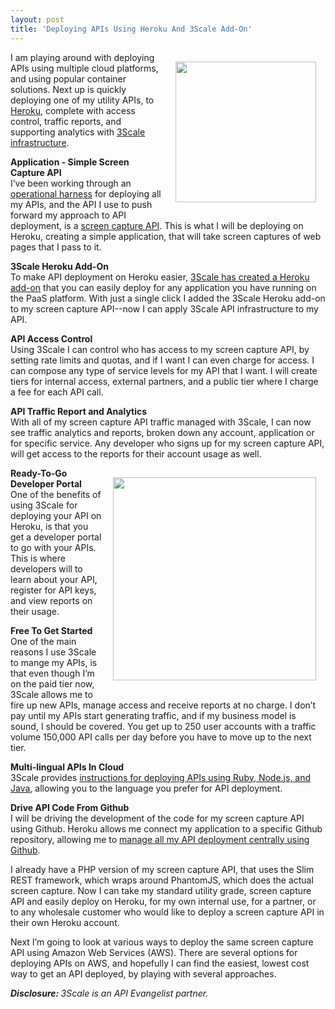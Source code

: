```yaml
---
layout: post
title: 'Deploying APIs Using Heroku And 3Scale Add-On'
---
```

<p><a href="https://heroku.com"><img style="padding: 15px;" src="https://s3.amazonaws.com/kinlane-productions/api-evangelist/heroku/heroku-logo.png" alt="" width="225" align="right" /></a></p>
<p>I am playing around with deploying APIs using multiple cloud platforms, and using popular container solutions. Next up is quickly deploying one of my utility APIs, to <a href="http://heroku.com">Heroku</a>, complete with access control, traffic reports, and supporting analytics with <a href="http://bit.ly/13esk6Q">3Scale infrastructure</a>.</p>
<p><strong>Application - Simple Screen Capture API</strong><br /> I&rsquo;ve been working through an <a href="http://apievangelist.com/2014/04/17/an-operational-harness-for-my-screen-capture-api/">operational harness</a> for deploying all my APIs, and the API I use to push forward my approach to API deployment, is a <a href="http://apievangelist.com/2014/01/06/creating-my-own-screenshot-api/">screen capture API</a>. This is what I will be deploying on Heroku, creating a simple application, that will take screen captures of web pages that I pass to it.</p>
<p><strong>3Scale Heroku Add-On</strong><br /> To make API deployment on Heroku easier, <a href="https://addons.heroku.com/threescale">3Scale has created a Heroku add-on</a> that you can easily deploy for any application you have running on the PaaS platform. With just a single click I added the 3Scale Heroku add-on to my screen capture API--now I can apply 3Scale API infrastructure to my API.</p>
<p><strong>API Access Control</strong><br /> Using 3Scale I can control who has access to my screen capture API, by setting rate limits and quotas, and if I want I can even charge for access. I can compose any type of service levels for my API that I want. I will create tiers for internal access, external partners, and a public tier where I charge a fee for each API call.</p>
<p><strong>API Traffic Report and Analytics</strong><br /> With all of my screen capture API traffic managed with 3Scale, I can now see traffic analytics and reports, broken down any account, application or for specific service. Any developer who signs up for my screen capture API, will get access to the reports for their account usage as well.</p>
<p><a href="https://addons.heroku.com/threescale"><img style="padding: 15px;" src="https://s3.amazonaws.com/kinlane-productions/api-service-providers/3Scale/3scale-heroku-add-on.png" alt="" width="325" align="right" /></a></p>
<p><strong>Ready-To-Go Developer Portal</strong><br /> One of the benefits of using 3Scale for deploying your API on Heroku, is that you get a developer portal to go with your APIs. This is where developers will to learn about your API, register for API keys, and view reports on their usage.</p>
<p><strong>Free To Get Started</strong><br /> One of the main reasons I use 3Scale to mange my APIs, is that even though I&rsquo;m on the paid tier now, 3Scale allows me to fire up new APIs, manage access and receive reports at no charge.  I don&rsquo;t pay until my APIs start generating traffic, and if my business model is sound, I should be covered. You get up to 250 user accounts with a traffic volume 150,000 API calls per day before you have to move up to the next tier.</p>
<p><strong>Multi-lingual APIs In Cloud</strong><br /> 3Scale provides <a href="https://devcenter.heroku.com/articles/threescale#deployment-overview">instructions for deploying APIs using Ruby, Node.js, and Java</a>, allowing you to the language you prefer for API deployment.</p>
<p><strong>Drive API Code From Github</strong><br /> I will be driving the development of the code for my screen capture API using Github. Heroku allows me connect my application to a specific Github repository, allowing me to <a href="http://apievangelist.com/2014/02/05/github-as-the-central-presence-definition-configuration-and-source-code-for-your-api/">manage all my API deployment centrally using Github</a>.</p>
<p>I already have a PHP version of my screen capture API, that uses the Slim REST framework, which wraps around PhantomJS, which does the actual screen capture. Now I can take my standard utility grade, screen capture API and easily deploy on Heroku, for my own internal use, for a partner, or to any wholesale customer who would like to deploy a screen capture API in their own Heroku account.</p>
<p>Next I&rsquo;m going to look at various ways to deploy the same screen capture API using Amazon Web Services (AWS). There are several options for deploying APIs on AWS, and hopefully I can find the easiest, lowest cost way to get an API deployed, by playing with several approaches.</p>
<p><em><strong>Disclosure: </strong>3Scale is an API Evangelist partner.</em></p>